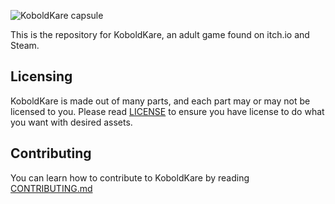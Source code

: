 ![KoboldKare capsule](capsule_lg.png)

This is the repository for KoboldKare, an adult game found on itch.io and Steam.

## Licensing

KoboldKare is made out of many parts, and each part may or may not be licensed to you.
Please read [LICENSE](LICENSE) to ensure you have license to do what you want with desired assets.

## Contributing

You can learn how to contribute to KoboldKare by reading [CONTRIBUTING.md](CONTRIBUTING.md)